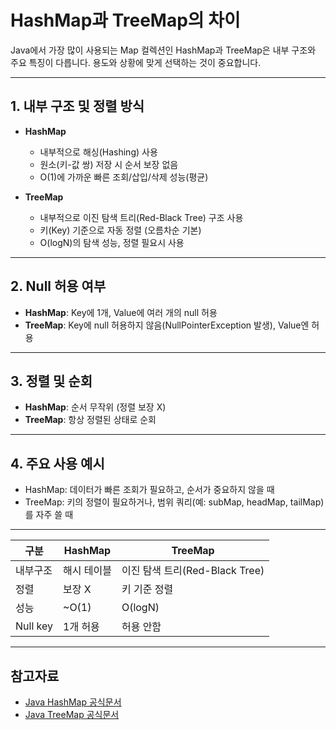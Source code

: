 # HashMap과 TreeMap의 차이

Java에서 가장 많이 사용되는 Map 컬렉션인 HashMap과 TreeMap은 내부 구조와 주요 특징이 다릅니다. 용도와 상황에 맞게 선택하는 것이 중요합니다.

---

## 1. 내부 구조 및 정렬 방식

- **HashMap**
  - 내부적으로 해싱(Hashing) 사용
  - 원소(키-값 쌍) 저장 시 순서 보장 없음
  - O(1)에 가까운 빠른 조회/삽입/삭제 성능(평균)

- **TreeMap**
  - 내부적으로 이진 탐색 트리(Red-Black Tree) 구조 사용
  - 키(Key) 기준으로 자동 정렬 (오름차순 기본)
  - O(logN)의 탐색 성능, 정렬 필요시 사용

---

## 2. Null 허용 여부

- **HashMap**: Key에 1개, Value에 여러 개의 null 허용
- **TreeMap**: Key에 null 허용하지 않음(NullPointerException 발생), Value엔 허용

---

## 3. 정렬 및 순회

- **HashMap**: 순서 무작위 (정렬 보장 X)
- **TreeMap**: 항상 정렬된 상태로 순회

---

## 4. 주요 사용 예시

- HashMap: 데이터가 빠른 조회가 필요하고, 순서가 중요하지 않을 때
- TreeMap: 키의 정렬이 필요하거나, 범위 쿼리(예: subMap, headMap, tailMap)를 자주 쓸 때

---

| 구분         | HashMap                | TreeMap                          |
|--------------|------------------------|----------------------------------|
| 내부구조     | 해시 테이블            | 이진 탐색 트리(Red-Black Tree)  |
| 정렬         | 보장 X                 | 키 기준 정렬                     |
| 성능         | ~O(1)                  | O(logN)                          |
| Null key     | 1개 허용               | 허용 안함                        |

---

## 참고자료
- [Java HashMap 공식문서](https://docs.oracle.com/javase/8/docs/api/java/util/HashMap.html)
- [Java TreeMap 공식문서](https://docs.oracle.com/javase/8/docs/api/java/util/TreeMap.html)
